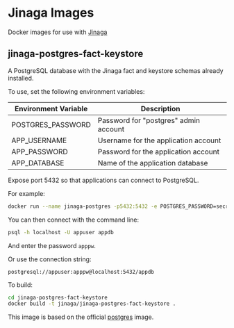 # Jinaga Images

Docker images for use with [Jinaga](https://jinaga.com)

## jinaga-postgres-fact-keystore

A PostgreSQL database with the Jinaga fact and keystore schemas already installed.

To use, set the following environment variables:

| Environment Variable | Description                           |
| -------------------- | ------------------------------------- |
| POSTGRES_PASSWORD    | Password for "postgres" admin account |
| APP_USERNAME         | Username for the application account  |
| APP_PASSWORD         | Password for the application account  |
| APP_DATABASE         | Name of the application database      |

Expose port 5432 so that applications can connect to PostgreSQL.

For example:

```bash
docker run --name jinaga-postgres -p5432:5432 -e POSTGRES_PASSWORD=secretpw -e APP_USERNAME=appuser -e APP_PASSWORD=apppw -e APP_DATABASE=appdb jinaga/jinaga-postgres-fact-keystore
```

You can then connect with the command line:

```bash
psql -h localhost -U appuser appdb
```

And enter the password `apppw`.

Or use the connection string:

```
postgresql://appuser:apppw@localhost:5432/appdb
```

To build:

```bash
cd jinaga-postgres-fact-keystore
docker build -t jinaga/jinaga-postgres-fact-keystore .
```

This image is based on the official [postgres](https://hub.docker.com/_/postgres) image.